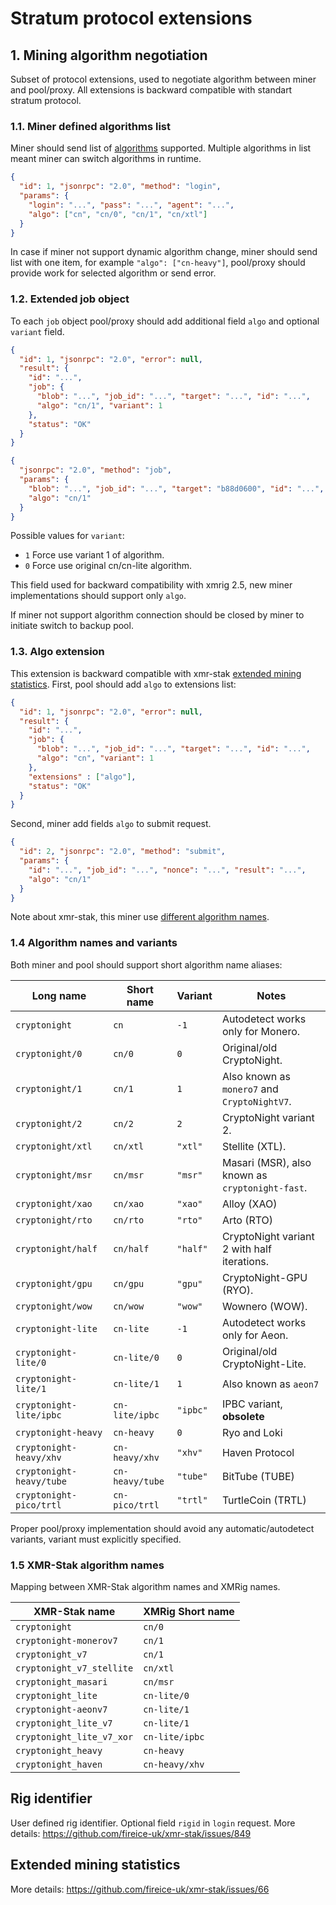 # Stratum protocol extensions
## 1. Mining algorithm negotiation
Subset of protocol extensions, used to negotiate algorithm between miner and pool/proxy. All extensions is backward compatible with standart stratum protocol.

### 1.1. Miner defined algorithms list
Miner should send list of [algorithms](#14-algorithm-names-and-variants) supported. Multiple algorithms in list meant miner can switch algorithms in runtime.
```json
{
  "id": 1, "jsonrpc": "2.0", "method": "login",
  "params": {
    "login": "...", "pass": "...", "agent": "...",
    "algo": ["cn", "cn/0", "cn/1", "cn/xtl"]
  }
}
```
In case if miner not support dynamic algorithm change, miner should send list with one item, for example `"algo": ["cn-heavy"]`, pool/proxy should provide work for selected algorithm or send error.

### 1.2. Extended job object
To each `job` object pool/proxy should add additional field `algo` and optional `variant` field.

```json
{
  "id": 1, "jsonrpc": "2.0", "error": null,
  "result": {
    "id": "...",
    "job": {
      "blob": "...", "job_id": "...", "target": "...", "id": "...",
      "algo": "cn/1", "variant": 1
    },
    "status": "OK"
  }
}
```

```json
{
  "jsonrpc": "2.0", "method": "job",
  "params": {
    "blob": "...", "job_id": "...", "target": "b88d0600", "id": "...",
    "algo": "cn/1"
  }
}
```
Possible values for `variant`:

* `1` Force use variant 1 of algorithm.
* `0` Force use original cn/cn-lite algorithm.

This field used for backward compatibility with xmrig 2.5, new miner implementations should support only `algo`.

If miner not support algorithm connection should be closed by miner to initiate switch to backup pool.

### 1.3. Algo extension
This extension is backward compatible with xmr-stak [extended mining statistics](#extended-mining-statistics).
First, pool should add `algo` to extensions list:
```json
{
  "id": 1, "jsonrpc": "2.0", "error": null,
  "result": {
    "id": "...",
    "job": {
      "blob": "...", "job_id": "...", "target": "...", "id": "...",
      "algo": "cn", "variant": 1
    },
    "extensions" : ["algo"],
    "status": "OK"
  }
}
```

Second, miner add fields `algo` to submit request.
```json
{
  "id": 2, "jsonrpc": "2.0", "method": "submit",
  "params": {
    "id": "...", "job_id": "...", "nonce": "...", "result": "...",
    "algo": "cn/1"
  }
}
```

Note about xmr-stak, this miner use [different algorithm names](#15-xmr-stak-algorithm-names).

### 1.4 Algorithm names and variants
Both miner and pool should support short algorithm name aliases:

| Long name                | Short name      | Variant     | Notes                                                |
|--------------------------|-----------------|-------------|------------------------------------------------------|
| `cryptonight`            | `cn`            | `-1`        | Autodetect works only for Monero.                    |
| `cryptonight/0`          | `cn/0`          | `0`         | Original/old CryptoNight.                            |
| `cryptonight/1`          | `cn/1`          | `1`         | Also known as `monero7` and `CryptoNightV7`.         |
| `cryptonight/2`          | `cn/2`          | `2`         | CryptoNight variant 2.                               |
| `cryptonight/xtl`        | `cn/xtl`        | `"xtl"`     | Stellite (XTL).                                      |
| `cryptonight/msr`        | `cn/msr`        | `"msr"`     | Masari (MSR), also known as `cryptonight-fast`.      |
| `cryptonight/xao`        | `cn/xao`        | `"xao"`     | Alloy (XAO)                                          |
| `cryptonight/rto`        | `cn/rto`        | `"rto"`     | Arto (RTO)                                           |
| `cryptonight/half`       | `cn/half`       | `"half"`    | CryptoNight variant 2 with half iterations.          |
| `cryptonight/gpu`        | `cn/gpu`        | `"gpu"`     | CryptoNight-GPU (RYO).                               |
| `cryptonight/wow`        | `cn/wow`        | `"wow"`     | Wownero (WOW).                                       |
| `cryptonight-lite`       | `cn-lite`       | `-1`        | Autodetect works only for Aeon.                      |
| `cryptonight-lite/0`     | `cn-lite/0`     | `0`         | Original/old CryptoNight-Lite.                       |
| `cryptonight-lite/1`     | `cn-lite/1`     | `1`         | Also known as `aeon7`                                |
| `cryptonight-lite/ipbc`  | `cn-lite/ipbc`  | `"ipbc"`    | IPBC variant, **obsolete**                           |
| `cryptonight-heavy`      | `cn-heavy`      | `0`         | Ryo and Loki                                         |
| `cryptonight-heavy/xhv`  | `cn-heavy/xhv`  | `"xhv"`     | Haven Protocol                                       |
| `cryptonight-heavy/tube` | `cn-heavy/tube` | `"tube"`    | BitTube (TUBE)                                       |
| `cryptonight-pico/trtl`  | `cn-pico/trtl`  | `"trtl"`    | TurtleCoin (TRTL)                                    |

Proper pool/proxy implementation should avoid any automatic/autodetect variants, variant must explicitly specified.

### 1.5 XMR-Stak algorithm names
Mapping between XMR-Stak algorithm names and XMRig names.

| XMR-Stak name             | XMRig Short name | 
|---------------------------|------------------|
| `cryptonight`             | `cn/0`           |
| `cryptonight-monerov7`    | `cn/1`           |
| `cryptonight_v7`          | `cn/1`           |
| `cryptonight_v7_stellite` | `cn/xtl`         |
| `cryptonight_masari`      | `cn/msr`         |
| `cryptonight_lite`        | `cn-lite/0`      |
| `cryptonight-aeonv7`      | `cn-lite/1`      |
| `cryptonight_lite_v7`     | `cn-lite/1`      |
| `cryptonight_lite_v7_xor` | `cn-lite/ipbc`   |
| `cryptonight_heavy`       | `cn-heavy`       |
| `cryptonight_haven`       | `cn-heavy/xhv`   |

## Rig identifier
User defined rig identifier. Optional field `rigid` in `login` request. More details: https://github.com/fireice-uk/xmr-stak/issues/849

## Extended mining statistics
More details: https://github.com/fireice-uk/xmr-stak/issues/66
